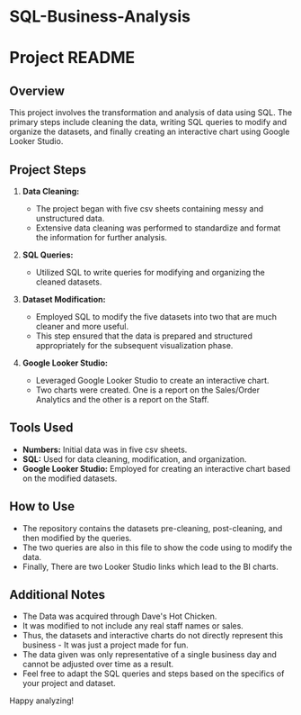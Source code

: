 # SQL-Business-Analysis
# Project README

## Overview

This project involves the transformation and analysis of data using SQL. The primary steps include cleaning the data, writing SQL queries to modify and organize the datasets, and finally creating an interactive chart using Google Looker Studio.

## Project Steps

1. **Data Cleaning:**
   - The project began with five csv sheets containing messy and unstructured data.
   - Extensive data cleaning was performed to standardize and format the information for further analysis.

2. **SQL Queries:**
   - Utilized SQL to write queries for modifying and organizing the cleaned datasets.
   
3. **Dataset Modification:**
   - Employed SQL to modify the five datasets into two that are much cleaner and more useful.
   - This step ensured that the data is prepared and structured appropriately for the subsequent visualization phase.

4. **Google Looker Studio:**
   - Leveraged Google Looker Studio to create an interactive chart.
   - Two charts were created. One is a report on the Sales/Order Analytics and the other is a report on the Staff.

## Tools Used

- **Numbers:** Initial data was in five csv sheets.
- **SQL:** Used for data cleaning, modification, and organization.
- **Google Looker Studio:** Employed for creating an interactive chart based on the modified datasets.

## How to Use

- The repository contains the datasets pre-cleaning, post-cleaning, and then modified by the queries.
- The two queries are also in this file to show the code using to modify the data.
- Finally, There are two Looker Studio links which lead to the BI charts.  

## Additional Notes

- The Data was acquired through Dave's Hot Chicken.
- It was modified to not include any real staff names or sales.
- Thus, the datasets and interactive charts do not directly represent this business - It was just a project made for fun.
- The data given was only representative of a single business day and cannot be adjusted over time as a result.
- Feel free to adapt the SQL queries and steps based on the specifics of your project and dataset.

Happy analyzing!
